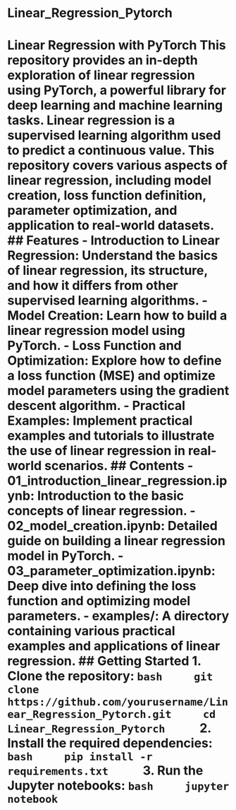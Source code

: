 # Linear_Regression_Pytorch
 # Linear Regression with PyTorch  This repository provides an in-depth exploration of linear regression using PyTorch, a powerful library for deep learning and machine learning tasks. Linear regression is a supervised learning algorithm used to predict a continuous value. This repository covers various aspects of linear regression, including model creation, loss function definition, parameter optimization, and application to real-world datasets.  ## Features  - **Introduction to Linear Regression**: Understand the basics of linear regression, its structure, and how it differs from other supervised learning algorithms. - **Model Creation**: Learn how to build a linear regression model using PyTorch. - **Loss Function and Optimization**: Explore how to define a loss function (MSE) and optimize model parameters using the gradient descent algorithm. - **Practical Examples**: Implement practical examples and tutorials to illustrate the use of linear regression in real-world scenarios.  ## Contents  - **01_introduction_linear_regression.ipynb**: Introduction to the basic concepts of linear regression. - **02_model_creation.ipynb**: Detailed guide on building a linear regression model in PyTorch. - **03_parameter_optimization.ipynb**: Deep dive into defining the loss function and optimizing model parameters. - **examples/**: A directory containing various practical examples and applications of linear regression.  ## Getting Started  1. **Clone the repository**:     ```bash     git clone https://github.com/yourusername/Linear_Regression_Pytorch.git     cd Linear_Regression_Pytorch     ```  2. **Install the required dependencies**:     ```bash     pip install -r requirements.txt     ```  3. **Run the Jupyter notebooks**:     ```bash     jupyter notebook     ```
